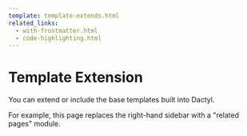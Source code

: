 ```yaml
---
template: template-extends.html
related_links:
  - with-frontmatter.html
  - code-highlighting.html
---
```

# Template Extension

You can extend or include the base templates built into Dactyl.

For example, this page replaces the right-hand sidebar with a "related pages" module.
